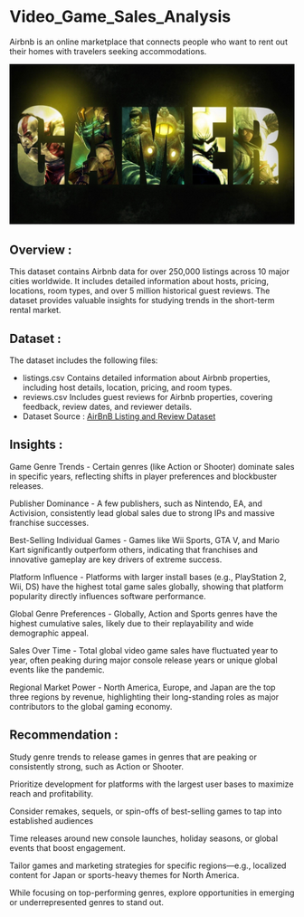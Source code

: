 # Video_Game_Sales_Analysis

Airbnb is an online marketplace that connects people who want to rent out their homes with travelers seeking accommodations. 

<img src="https://github.com/ErPrashantRathod/Video_Game_Sales/blob/main/Gaming-Background-Desktop.jpg" width=1000>

## Overview :
This dataset contains Airbnb data for over 250,000 listings across 10 major cities worldwide. It includes detailed information about hosts, pricing, locations, room types, and over 5 million historical guest reviews. The dataset provides valuable insights for studying trends in the short-term rental market.

## Dataset :
The dataset includes the following files:
- listings.csv
Contains detailed information about Airbnb properties, including host details, location, pricing, and room types.
- reviews.csv
Includes guest reviews for Airbnb properties, covering feedback, review dates, and reviewer details.
- Dataset Source : [AirBnB Listing and Review Dataset](https://www.kaggle.com/datasets/mysarahmadbhat/airbnb-listings-reviews)

## Insights :
Game Genre Trends - 
Certain genres (like Action or Shooter) dominate sales in specific years, reflecting shifts in player preferences and blockbuster releases.

Publisher Dominance - 
A few publishers, such as Nintendo, EA, and Activision, consistently lead global sales due to strong IPs and massive franchise successes.

Best-Selling Individual Games - Games like Wii Sports, GTA V, and Mario Kart significantly outperform others, indicating that franchises and innovative gameplay are key drivers of extreme success.

Platform Influence - Platforms with larger install bases (e.g., PlayStation 2, Wii, DS) have the highest total game sales globally, showing that platform popularity directly influences software performance.

Global Genre Preferences - Globally, Action and Sports genres have the highest cumulative sales, likely due to their replayability and wide demographic appeal.

Sales Over Time - Total global video game sales have fluctuated year to year, often peaking during major console release years or unique global events like the pandemic.

Regional Market Power - North America, Europe, and Japan are the top three regions by revenue, highlighting their long-standing roles as major contributors to the global gaming economy.

## Recommendation :
Study genre trends to release games in genres that are peaking or consistently strong, such as Action or Shooter.

Prioritize development for platforms with the largest user bases to maximize reach and profitability.

Consider remakes, sequels, or spin-offs of best-selling games to tap into established audiences

Time releases around new console launches, holiday seasons, or global events that boost engagement.

Tailor games and marketing strategies for specific regions—e.g., localized content for Japan or sports-heavy themes for North America.

While focusing on top-performing genres, explore opportunities in emerging or underrepresented genres to stand out.
